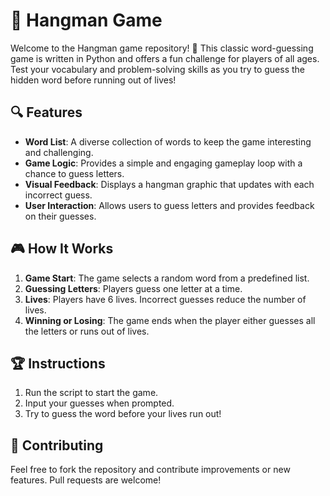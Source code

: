 # 🧩 Hangman Game

Welcome to the Hangman game repository! 🧩 This classic word-guessing game is written in Python and offers a fun challenge for players of all ages. Test your vocabulary and problem-solving skills as you try to guess the hidden word before running out of lives!

## 🔍 Features

- **Word List**: A diverse collection of words to keep the game interesting and challenging.
- **Game Logic**: Provides a simple and engaging gameplay loop with a chance to guess letters.
- **Visual Feedback**: Displays a hangman graphic that updates with each incorrect guess.
- **User Interaction**: Allows users to guess letters and provides feedback on their guesses.

## 🎮 How It Works

1. **Game Start**: The game selects a random word from a predefined list.
2. **Guessing Letters**: Players guess one letter at a time.
3. **Lives**: Players have 6 lives. Incorrect guesses reduce the number of lives.
4. **Winning or Losing**: The game ends when the player either guesses all the letters or runs out of lives.

## 🏆 Instructions

1. Run the script to start the game.
2. Input your guesses when prompted.
3. Try to guess the word before your lives run out!

## 🤝 Contributing

Feel free to fork the repository and contribute improvements or new features. Pull requests are welcome!
